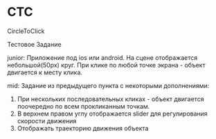 # CTC
CircleToClick

Тестовое Задание


junior:
Приложение под ios или android. На сцене отображается небольшой(50px) круг. 
При клике по любой точке экрана - объект двигается к месту клика.

mid:
Задание из предыдущего пункта с некоторыми дополнениями:
1) При нескольких последовательных кликах - объект двигается поочередно по всем прокликанным точкам.
2) В верхнем правом углу отображается slider для регулирования скорости движения
3) Отображать траекторию движения объекта
